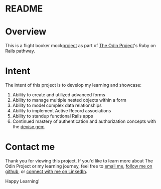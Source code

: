 # README

# Overview

This is a flight booker mock[project](https://www.theodinproject.com/lessons/ruby-on-rails-flight-booker) as part of [The Odin Project](https://www.theodinproject.com)'s Ruby on Rails pathway. 

# Intent
The intent of this project is to develop my learning and showcase:

1. Ability to create and utilized advanced forms
1. Ability to manage multiple nested objects within a form
1. Ability to model complex data relationships
2. Ability to implement Active Record associations
3. Ability to standup functional Rails apps
4. Continued mastery of authentication and authorization concepts with the [devise gem](https://github.com/heartcombo/devise)

# Contact me
Thank you for viewing this project. If you'd like to learn more about The Odin Project or my learning journey, feel free to [email me](mailto:jonathan.m.meneses@gmail.com?subject=Private%20Events%20Project), [follow me on github](https://github.com/jonathanmeneses), or [connect with me on LinkedIn](https://www.linkedin.com/in/jonathan-m-meneses/). 

Happy Learning!


